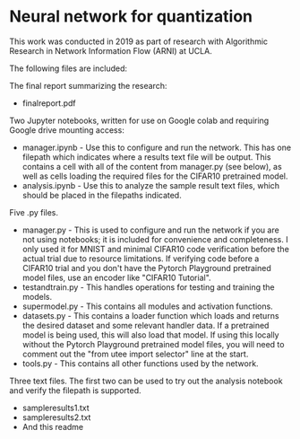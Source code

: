 # Neural network for quantization
This work was conducted in 2019 as part of research with Algorithmic Research in Network Information Flow (ARNI) at UCLA.
 
The following files are included:

The final report summarizing the research:
* finalreport.pdf

Two Jupyter notebooks, written for use on Google colab and requiring Google drive mounting access:
* manager.ipynb - Use this to configure and run the network. This has one filepath which indicates where a results text file will be output. This contains a cell with all of the content from manager.py (see below), as well as cells loading the required files for the CIFAR10 pretrained model.
* analysis.ipynb - Use this to analyze the sample result text files, which should be placed in the filepaths indicated.

Five .py files.
* manager.py - This is used to configure and run the network if you are not using notebooks; it is included for convenience and completeness. I only used it for MNIST and minimal CIFAR10 code verification before the actual trial due to resource limitations. If verifying code before a CIFAR10 trial and you don't have the Pytorch Playground pretrained model files, use an encoder like "CIFAR10 Tutorial".
* testandtrain.py - This handles operations for testing and training the models. 
* supermodel.py - This contains all modules and activation functions.
* datasets.py - This contains a loader function which loads and returns the desired dataset and some relevant handler data. If a pretrained model is being used, this will also load that model. If using this locally without the Pytorch Playground pretrained model files, you will need to comment out the "from utee import selector" line at the start.
* tools.py - This contains all other functions used by the network.

Three text files. The first two can be used to try out the analysis notebook and verify the filepath is supported.
* sampleresults1.txt
* sampleresults2.txt
* And this readme
